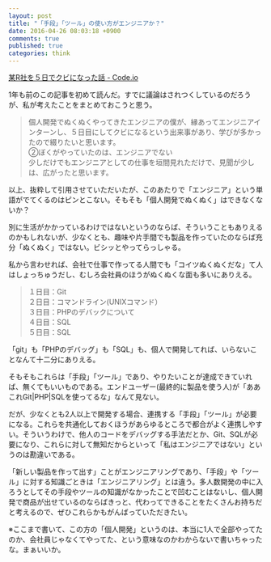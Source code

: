 ```yaml
---
layout: post
title: "「手段」「ツール」の使い方がエンジニアか？"
date: 2016-04-26 08:03:18 +0900
comments: true
published: true
categories: think
---
```


[某R社を５日でクビになった話 - Code.io](http://codeio.hateblo.jp/entry/2015/03/07/003348)

1年も前のこの記事を初めて読んだ。すでに議論はされつくしているのだろうが、私が考えたことをまとめておこうと思う。

> 個人開発でぬくぬくやってきたエンジニアの僕が、縁あってエンジニアインターンし、５日目にしてクビになるという出来事があり、学びが多かったので綴りたいと思います。  
> ②ぼくがやっていたのは、エンジニアでない  
> 少しだけでもエンジニアとしての仕事を垣間見れただけで、見聞が少しは、広がったと思います。

以上、抜粋して引用させていただいたが、このあたりで「エンジニア」という単語がでてくるのはピンとこない。そもそも「個人開発でぬくぬく」はできなくないか？

別に生活がかかっているわけではないというのならば、そういうこともありえるのかもしれないが、少なくとも、趣味や片手間でも製品を作っていたのならば充分「ぬくぬく」ではない。ビシッとやってらっしゃる。

私から言わせれば、会社で仕事で作ってる人間でも「コイツぬくぬくだな」て人はしょっちゅうだし、むしろ会社員のほうがぬくぬくな面も多いにありえる。


> １日目：Git  
> ２日目：コマンドライン(UNIXコマンド）  
> ３日目：PHPのデバックについて  
> ４日目：SQL  
> ５日目：SQL  

「git」も「PHPのデバッグ」も「SQL」も、個人で開発してれば、いらないことなんて十二分にありえる。

そもそもこれらは「手段」「ツール」であり、やりたいことが達成できていれば、無くてもいいものである。エンドユーザー(最終的に製品を使う人)が「ああこれGit|PHP|SQLを使ってるな」なんて見ない。

だが、少なくとも2人以上で開発する場合、連携する「手段」「ツール」が必要になる。これらを共通化しておくほうがあらゆるところで都合がよく連携しやすい。そういうわけで、他人のコードをデバッグする手法だとか、Git、SQLが必要になり、これらに対して無知だからといって「私はエンジニアではない」というのは勘違いである。

「新しい製品を作って出す」ことがエンジニアリングであり、「手段」や「ツール」に対する知識ごときは「エンジニアリング」とは違う。多人数開発の中に入ろうとしてその手段やツールの知識がなかったことで凹むことはないし、個人開発で商品が出せているのならばきっと、代わってできることをたくさんお持ちだと考えるので、ぜひこれらかもがんばっていただきたい。


※ここまで書いて、この方の「個人開発」というのは、本当に1人で全部やってたのか、会社員じゃなくてやってた、という意味なのかわからないで書いちゃったな。まぁいいか。

